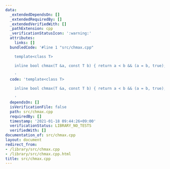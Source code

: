 ```yaml
---
data:
  _extendedDependsOn: []
  _extendedRequiredBy: []
  _extendedVerifiedWith: []
  _pathExtension: cpp
  _verificationStatusIcon: ':warning:'
  attributes:
    links: []
  bundledCode: '#line 1 "src/chmax.cpp"

    template<class T>

    inline bool chmax(T &a, const T b) { return a < b && (a = b, true); }

    '
  code: 'template<class T>

    inline bool chmax(T &a, const T b) { return a < b && (a = b, true); }

    '
  dependsOn: []
  isVerificationFile: false
  path: src/chmax.cpp
  requiredBy: []
  timestamp: '2021-01-18 09:44:26+09:00'
  verificationStatus: LIBRARY_NO_TESTS
  verifiedWith: []
documentation_of: src/chmax.cpp
layout: document
redirect_from:
- /library/src/chmax.cpp
- /library/src/chmax.cpp.html
title: src/chmax.cpp
---
```

